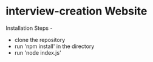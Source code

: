 # interview-creation Website

Installation Steps -

- clone the repository
- run 'npm install' in the directory
- run 'node index.js'

